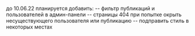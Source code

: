 до 10.06.22 планируется добавить:
-- фильтр публикаций и пользователей в админ-панели
-- страницы 404 при попытке окрыть несуществующего пользователя или публикацию
-- подправить стиль в некоторых местах
